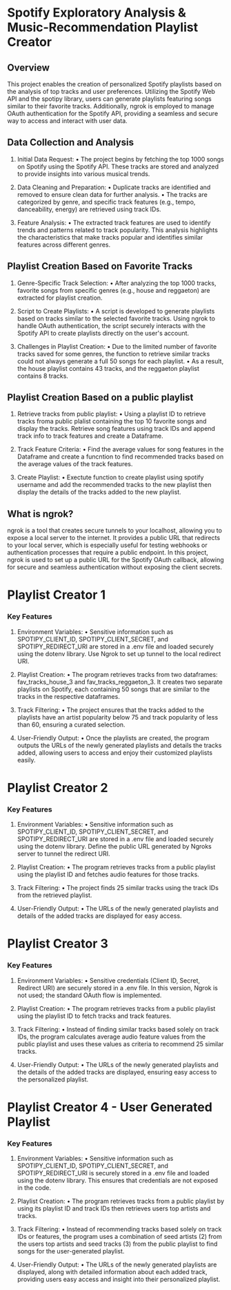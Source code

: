 # Spotify Exploratory Analysis & Music-Recommendation Playlist Creator
## Overview
This project enables the creation of personalized Spotify playlists based on the analysis of top tracks and user preferences. Utilizing the Spotify Web API and the spotipy library, users can generate playlists featuring songs similar to their favorite tracks. Additionally, ngrok is employed to manage OAuth authentication for the Spotify API, providing a seamless and secure way to access and interact with user data.

## Data Collection and Analysis
1. Initial Data Request:
    • The project begins by fetching the top 1000 songs on Spotify using the Spotify API. These tracks are stored and analyzed to provide insights into various musical trends.

3. Data Cleaning and Preparation:
    • Duplicate tracks are identified and removed to ensure clean data for further analysis.
    • The tracks are categorized by genre, and specific track features (e.g., tempo, danceability, energy) are retrieved using track IDs.

4. Feature Analysis:
    • The extracted track features are used to identify trends and patterns related to track popularity. This analysis highlights the characteristics that make tracks popular and identifies similar features across different genres.

## Playlist Creation Based on Favorite Tracks
1. Genre-Specific Track Selection:
    • After analyzing the top 1000 tracks, favorite songs from specific genres (e.g., house and reggaeton) are extracted for playlist creation.

2. Script to Create Playlists:
    • A script is developed to generate playlists based on tracks similar to the selected favorite tracks. Using ngrok to handle OAuth authentication, the script securely interacts with the Spotify API to create playlists directly on the user's account.

3. Challenges in Playlist Creation:
    • Due to the limited number of favorite tracks saved for some genres, the function to retrieve similar tracks could not always generate a full 50 songs for each playlist.
    • As a result, the house playlist contains 43 tracks, and the reggaeton playlist contains 8 tracks.

## Playlist Creation Based on a public playlist
1. Retrieve tracks from public playlist:
    • Using a playlist ID to retrieve tracks froma public plalist containing the top 10 favorite songs and display the tracks. Retrieve song features using track IDs and append track info to track features and create a Dataframe.

2. Track Feature Criteria:
    • Find the average values for song features in the Dataframe and create a funcntion to find recommended tracks based on the average values of the track features.

3. Create Playlist:
    • Exectute function to create playlist using spotify username and add the recommended tracks to the new playlist then display the details of the tracks added to the new playlist.

## What is ngrok?
ngrok is a tool that creates secure tunnels to your localhost, allowing you to expose a local server to the internet. It provides a public URL that redirects to your local server, which is especially useful for testing webhooks or authentication processes that require a public endpoint. In this project, ngrok is used to set up a public URL for the Spotify OAuth callback, allowing for secure and seamless authentication without exposing the client secrets.

# Playlist Creator 1
### Key Features
1. Environment Variables:
    • Sensitive information such as SPOTIPY_CLIENT_ID, SPOTIPY_CLIENT_SECRET, and SPOTIPY_REDIRECT_URI are stored in a .env file and loaded securely using the dotenv library. Use Ngrok to set up tunnel to the local redirect URI.

2. Playlist Creation:
    • The program retrieves tracks from two dataframes: fav_tracks_house_3 and fav_tracks_reggaeton_3. It creates two separate playlists on Spotify, each containing 50 songs that are similar to the tracks in the respective dataframes.

3. Track Filtering:
    • The project ensures that the tracks added to the playlists have an artist popularity  below 75 and track popularity of less than 60, ensuring a curated selection.

4. User-Friendly Output:
    • Once the playlists are created, the program outputs the URLs of the newly generated playlists and details the tracks added, allowing users to access and enjoy their customized playlists easily.

# Playlist Creator 2
### Key Features
1. Environment Variables:
    • Sensitive information such as SPOTIPY_CLIENT_ID, SPOTIPY_CLIENT_SECRET, and SPOTIPY_REDIRECT_URI are stored in a .env file and loaded securely using the dotenv library. Define the public URL generated by Ngroks server to tunnel the redirect URI. 

2. Playlist Creation:
    • The program retrieves tracks from a public playlist using the playlist ID and fetches audio features for those tracks.

3. Track Filtering:
    • The project finds 25 similar tracks using the track IDs from the retrieved playlist. 

4. User-Friendly Output:
    • The URLs of the newly generated playlists and details of the added tracks are displayed for easy access.

# Playlist Creator 3
### Key Features
1. Environment Variables:
    • Sensitive credentials (Client ID, Secret, Redirect URI) are securely stored in a .env file. In this version, Ngrok is not used; the standard OAuth flow is implemented.

2. Playlist Creation:
    • The program retrieves tracks from a public playlist using the playlist ID to fetch tracks and track features.

3. Track Filtering:
    • Instead of finding similar tracks based solely on track IDs, the program calculates average audio feature values from the public playlist and uses these values as criteria to recommend 25 similar tracks. 

4. User-Friendly Output:
    • The URLs of the newly generated playlists and the details of the added tracks are displayed, ensuring easy access to the personalized playlist.

# Playlist Creator 4 - User Generated Playlist
### Key Features
1. Environment Variables:
    • Sensitive information such as SPOTIPY_CLIENT_ID, SPOTIPY_CLIENT_SECRET, and SPOTIPY_REDIRECT_URI is securely stored in a .env file and loaded using the dotenv library.
This ensures that credentials are not exposed in the code.

2. Playlist Creation:
    • The program retrieves tracks from a public playlist by using its playlist ID and track IDs then retrieves users top artists and tracks.

3. Track Filtering:
    • Instead of recommending tracks based solely on track IDs or features, the program uses a combination of seed artists (2) from the users top artists and seed tracks (3) from the public playlist to find songs for the user-generated playlist.

4. User-Friendly Output:
    • The URLs of the newly generated playlists are displayed, along with detailed information about each added track, providing users easy access and insight into their personalized playlist.

